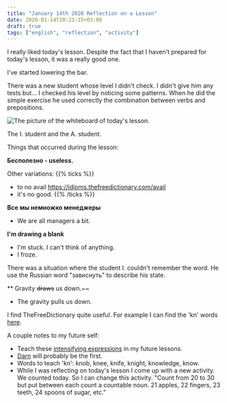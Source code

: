 ```yaml
---
title: "January 14th 2020 Reflection on a Lesson"
date: 2020-01-14T20:23:15+03:00
draft: true
tags: ["english", "reflection", "activity"]
---
```


I really liked today's lesson. Despite the fact that I haven't prepared for today's lesson, it was a really good one.

I've started lowering the bar.

There was a new student whose level I didn't check. I didn't give him any tests but... I checked his level by noticing some patterns. When he did the simple exercise he used correctly the combination between verbs and prepositions.

![The picture of the whiteboard of today's lesson.](/images/03_reflection_whiteboard.jpg)

The I. student and the A. student.

Things that occurred during the lesson:

**Бесполезно - useless.**

Other variations:
{{% ticks %}}
* to no avail https://idioms.thefreedictionary.com/avail
* it's no good.
{{% /ticks %}}

**Все мы немножко менеджеры**

* We are all managers a bit.

**I'm drawing a blank**

* I'm stuck. I can't think of anything.
* I froze.

There was a situation where the student I. couldn't remember the word. He use the Russian word "зависнуть" to describe his state.

** Gravity ~~draws~~ us down.~~

* The gravity pulls us down.

I find TheFreeDictionary quite useful. For example I can find the 'kn' words [here](https://www.thefreedictionary.com/words-that-start-with-kn).

A couple notes to my future self:

* Teach these [intensifying expressions](https://dictionary.cambridge.org/topics/language/intensifying-expressions/) in my future lessons.
* [Darn](https://dictionary.cambridge.org/dictionary/english/darn?topic=intensifying-expressions) will probably be the first.
* Words to teach 'kn': knob, knee, knife, knight, knowledge, know.
* While I was reflecting on today's lesson I come up with a new activity. We counted today. So I can change this activity. "Count from 20 to 30 but put between each count a countable noun. 21 apples, 22 fingers, 23 teeth, 24 spoons of sugar, etc."
